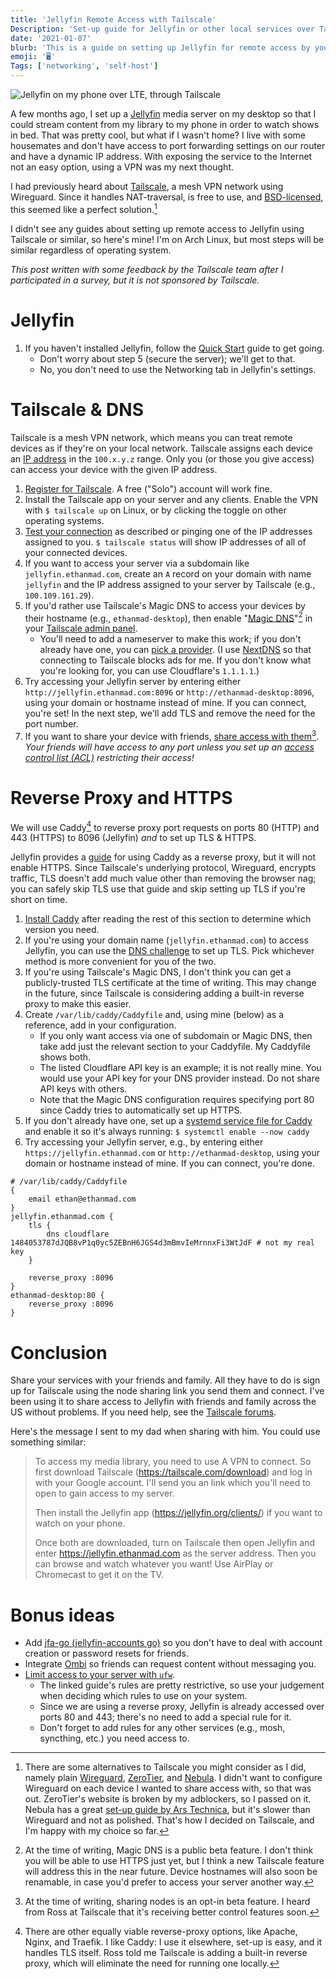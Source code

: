 ```yaml
---
title: 'Jellyfin Remote Access with Tailscale'
Description: 'Set-up guide for Jellyfin or other local services over Tailscale'
date: '2021-01-07'
blurb: 'This is a guide on setting up Jellyfin for remote access by yourself & friends using Tailscale (for free) with a reverse proxy to get easy-to-rembemer URLs like https://jellyfin.ethanmad.com or http://jellyfin. Though this is written about Jellyfin, you can probably follow along for any other local service.'
emoji: '🖥️'
Tags: ['networking', 'self-host']
---
```


![Jellyfin on my phone over LTE, through Tailscale](jellyfin_over_lte_800x.jpg "Look ma, no LAN! - Connecting to my Jellyfin server over LTE, through Tailscale")

A few months ago,  I set up a [Jellyfin](https://jellyfin.org) media server on my desktop so that I could stream content from my library to my phone in order to watch shows in bed.
That was pretty cool, but what if I wasn't home?
I live with some housemates and don't have access to port forwarding settings on our router and have a dynamic IP address.
With exposing the service to the Internet not an easy option, using a VPN was my next thought.

I had previously heard about [Tailscale](https://tailscale.com), a mesh VPN network using Wireguard. Since it handles NAT-traversal, is free to use, and [BSD-licensed](https://github.com/tailscale/tailscale/blob/main/LICENSE "The network service is non-free, of course. Use plain Wireguard or Nebula if you want control over the network."), this seemed like a perfect solution.[^Tailscale alternatives]

I didn't see any guides about setting up remote access to Jellyfin using Tailscale or similar, so here's mine!
I'm on Arch Linux, but most steps will be similar regardless of operating system.

[^Tailscale alternatives]: There are some alternatives to Tailscale you might consider as I did, namely plain [Wireguard](https://www.wireguard.com/), [ZeroTier](https://www.zerotier.com/), and [Nebula](https://github.com/slackhq/nebula). I didn't want to configure Wireguard on each device I wanted to share access with, so that was out. ZeroTier's website is broken by my adblockers, so I passed on it. Nebula has a great [set-up guide by Ars Technica](https://arstechnica.com/gadgets/2019/12/how-to-set-up-your-own-nebula-mesh-vpn-step-by-step/), but it's slower than Wireguard and not as polished. That's how I decided on Tailscale, and I'm happy with my choice so far.

*This post written with some feedback by the Tailscale team after I participated in a survey, but it is not sponsored by Tailscale.*

# Jellyfin

1. If you haven't installed Jellyfin, follow the [Quick Start](https://jellyfin.org/docs/general/quick-start.html) guide to get going.
    * Don't worry about step 5 (secure the server); we'll get to that.
    * No, you don't need to use the Networking tab in Jellyfin's settings.

# Tailscale & DNS

Tailscale is a mesh VPN network, which means you can treat remote devices as if they're on your local network. Tailscale assigns each device an [IP address](https://tailscale.com/kb/1033/ip-and-dns-addresses) in the `100.x.y.z` range. Only you (or those you give access) can access your device with the given IP address.

1. [Register for Tailscale](https://login.tailscale.com/start). A free ("Solo") account will work fine.
1. Install the Tailscale app on your server and any clients.
Enable the VPN with `$ tailscale up` on Linux, or by clicking the toggle on other operating systems.
1. [Test your connection](https://tailscale.com/kb/1030/next-steps) as described or pinging one of the IP addresses assigned to you. `$ tailscale status` will show IP addresses of all of your connected devices.
1. If you want to access your server via a subdomain like `jellyfin.ethanmad.com`, create an `A` record on your domain with name `jellyfin` and the IP address assigned to your server by Tailscale (e.g., `100.109.161.29`).
1. If you'd rather use Tailscale's Magic DNS to access your devices by their hostname (e.g., `ethanmad-desktop`), then enable "[Magic DNS](https://tailscale.com/kb/1081/magic-dns)"[^Magic DNS] in your [Tailscale admin panel](https://login.tailscale.com/admin/dns).
    * You'll need to add a nameserver to make this work; if you don't already have one, you can [pick a provider](https://www.privacytools.io/providers/dns/).
    (I use [NextDNS](https://nextdns.io) so that connecting to Tailscale blocks ads for me. If you don't know what you're looking for, you can use Cloudflare's `1.1.1.1`.)
1. Try accessing your Jellyfin server by entering either `http://jellyfin.ethanmad.com:8096` or `http://ethanmad-desktop:8096`, using your domain or hostname instead of mine. If you can connect, you're set! In the next step, we'll add TLS and remove the need for the port number.
1. If you want to share your device with friends, [share access with them](https://tailscale.com/kb/1084/sharing)[^sharing]. *Your friends will have access to any port unless you set up an [access control list (ACL)](https://tailscale.com/kb/1018/acls#acls) restricting their access!*

[^Magic DNS]: At the time of writing, Magic DNS is a public beta feature. I don't think you will be able to use HTTPS just yet, but I think a new Tailscale feature will address this in the near future. Device hostnames will also soon be renamable, in case you'd prefer to access your server another way.
[^sharing]: At the time of writing, sharing nodes is an opt-in beta feature. I heard from Ross at Tailscale that it's receiving better control features soon.

# Reverse Proxy and HTTPS

We will use Caddy[^reverse proxy] to reverse proxy port requests on ports 80 (HTTP) and 443 (HTTPS) to 8096 (Jellyfin) *and* to set up TLS & HTTPS.

Jellyfin provides a [guide](https://caddy.community/t/how-to-use-dns-provider-modules-in-caddy-2/8148) for using Caddy as a reverse proxy, but it will not enable HTTPS.
Since Tailscale's underlying protocol, Wireguard, encrypts traffic, TLS doesn't add much value other than removing the browser nag;
you can safely skip TLS use that guide and skip setting up TLS if you're short on time.

1. [Install Caddy](https://caddyserver.com/docs/install) after reading the rest of this section to determine which version you need.
1. If you're using your domain name (`jellyfin.ethanmad.com`) to access Jellyfin, you can use the [DNS challenge](https://caddy.community/t/how-to-use-dns-provider-modules-in-caddy-2/8148) to set up TLS. Pick whichever method is more convenient for you of the two.
1. If you're using Tailscale's Magic DNS, I don't think you can get a publicly-trusted TLS certificate at the time of writing. This may change in the future, since Tailscale is considering adding a built-in reverse proxy to make this easier.
1. Create `/var/lib/caddy/Caddyfile` and, using mine (below) as a reference, add in your configuration.
    * If you only want access via one of subdomain or Magic DNS, then take add just the relevant section to your Caddyfile. My Caddyfile shows both.
    * The listed Cloudflare API key is an example; it is not really mine. You would use your API key for your DNS provider instead. Do not share API keys with others.
    * Note that the Magic DNS configuration requires specifying port 80 since Caddy tries to automatically set up HTTPS.
1. If you don't already have one, set up a [systemd service file for Caddy](https://caddyserver.com/docs/install#linux-service) and enable it so it's always running: `$ systemctl enable --now caddy`
1. Try accessing your Jellyfin server, e.g., by entering either `https://jellyfin.ethanmad.com` or `http://ethanmad-desktop`, using your domain or hostname instead of mine. If you can connect, you're done.

``` Caddyfile
# /var/lib/caddy/Caddyfile
{
    email ethan@ethanmad.com
}
jellyfin.ethanmad.com {
    tls {
        dns cloudflare 1484053787dJQB8vP1q0yc5ZEBnH6JGS4d3mBmvIeMrnnxFi3WtJdF # not my real key
    }

    reverse_proxy :8096
}
ethanmad-desktop:80 {
    reverse_proxy :8096
}
```


[^reverse proxy]: There are other equally viable reverse-proxy options, like Apache, Nginx, and Traefik. I like Caddy: I use it elsewhere, set-up is easy, and it handles TLS itself. Ross told me Tailscale is adding a built-in reverse proxy, which will eliminate the need for running one locally.

# Conclusion

Share your services with your friends and family. All they have to do is sign up for Tailscale using the node sharing link you send them and connect. I've been using it to share access to Jellyfin with friends and family across the US without problems. If you need help, see the [Tailscale forums](https://forum.tailscale.com/).

Here's the message I sent to my dad when sharing with him. You could use something similar:
> To access my media library, you need to use A VPN to connect. So first download Tailscale (https://tailscale.com/download) and log in with your Google account. I'll send you an link which you'll need to open to gain access to my server.
>
> Then install the Jellyfin app (https://jellyfin.org/clients/) if you want to watch on your phone.
>
> Once both are downloaded, turn on Tailscale then open Jellyfin and enter https://jellyfin.ethanmad.com as the server address. Then you can browse and watch whatever you want! Use AirPlay or Chromecast to get it on the TV.


# Bonus ideas
- Add [jfa-go (jellyfin-accounts go)](https://github.com/hrfee/jfa-go) so you don't have to deal with account creation or password resets for friends.
- Integrate [Ombi](https://github.com/tidusjar/Ombi) so friends can request content without messaging you.
- [Limit access to your server with `ufw`](https://tailscale.com/kb/1077/secure-server-ubuntu-18-04#step-3-allow-access-over-tailscale).
    - The linked guide's rules are pretty restrictive, so use your judgement when deciding which rules to use on your system.
    - Since we are using a reverse proxy, Jellyfin is already accessed over ports 80 and 443; there's no need to add a special rule for it.
    - Don't forget to add rules for any other services (e.g., mosh, syncthing, etc.) you need access to.
